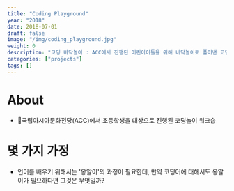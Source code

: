 ```yaml
---
title: "Coding Playground"
year: "2018"
date: 2018-07-01
draft: false
image: "/img/coding_playground.jpg"
weight: 0
description: "코딩 바닥놀이 : ACC에서 진행된 어린아이들을 위해 바닥놀이로 풀어낸 코딩놀이"
categories: ["projects"]
tags: []
---
```

# About

 * 국립아시아문화전당(ACC)에서 초등학생을 대상으로 진행된 코딩놀이 워크숍

# 몇 가지 가정
 * 언어를 배우기 위해서는 '옹알이'의 과정이 필요한데, 만약 코딩어에 대해서도 옹알이가 필요하다면 그것은 무엇일까?
